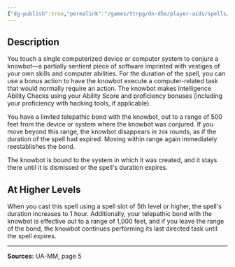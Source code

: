 ```yaml
---
{"dg-publish":true,"permalink":"/games/ttrpg/dn-d5e/player-aids/spells/level-4/conjure-knowbot-ua/","tags":["TTRPG/DND/5e","verbal","somatic","Spell"],"noteIcon":""}
---
```



## Description
You touch a single computerized device or computer system to conjure a knowbot—a partially sentient piece of software imprinted with vestiges of your own skills and computer abilities.
For the duration of the spell, you can use a bonus action to have the knowbot execute a computer-related task that would normally require an action.
The knowbot makes Intelligence Ability Checks using your Ability Score and proficiency bonuses (including your proficiency with hacking tools, if applicable).

You have a limited telepathic bond with the knowbot, out to a range of 500 feet from the device or system where the knowbot was conjured.
If you move beyond this range, the knowbot disappears in `2d4` rounds, as if the duration of the spell had expired.
Moving within range again immediately reestablishes the bond.

The knowbot is bound to the system in which it was created, and it stays there until it is dismissed or the spell's duration expires.

## At Higher Levels
When you cast this spell using a spell slot of 5th level or higher, the spell's duration increases to 1 hour.
Additionally, your telepathic bond with the knowbot is effective out to a range of 1,000 feet, and if you leave the range of the bond, the knowbot continues performing its last directed task until the spell expires.

---

**Sources:** UA-MM, page 5
